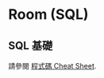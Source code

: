 # Room (SQL)

## SQL 基礎

請參閱 [程式碼 Cheat Sheet](https://samuelchou.gitbook.io/thunders-cheat-sheet-collections/sql).



